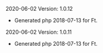 2020-06-02 Version: 1.0.12
- Generated php 2018-07-13 for Ft.

2020-06-02 Version: 1.0.11
- Generated php 2018-07-13 for Ft.

